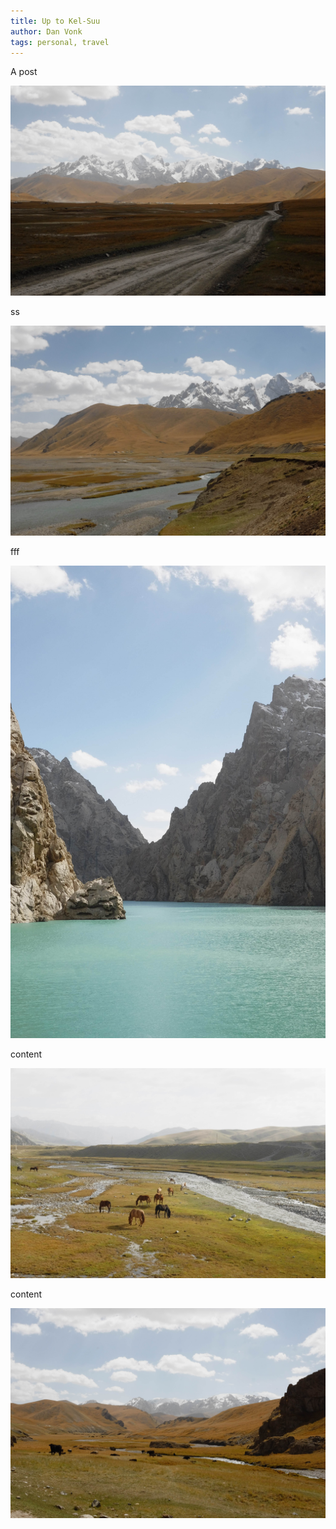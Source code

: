 ```yaml
---
title: Up to Kel-Suu
author: Dan Vonk
tags: personal, travel
---
```


A post

![The Tien-Shan mountains](/images/DSCF7883.JPG "tien shan")

ss

![The river down from Kel-Suu](/images/DSCF7888.JPG "fording required")

fff

![Kel-Suu](/images/DSCF7902.JPG "Kel-Suu")

content

![Kel-Suu](/images/DSCF7868.JPG "horses drinking")

content

![Kel-Suu](/images/DSCF7880.JPG "Kel-Suu")


